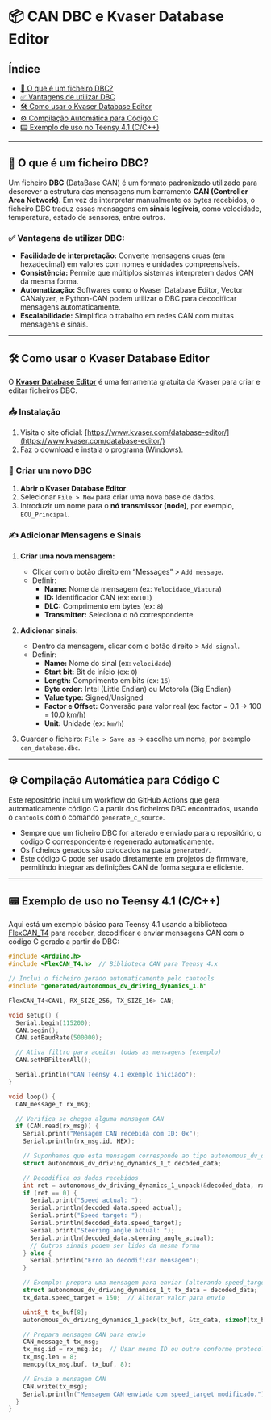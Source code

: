 # 📦 CAN DBC e Kvaser Database Editor

## Índice

- [📘 O que é um ficheiro DBC?](#-o-que-é-um-ficheiro-dbc)
- [✅ Vantagens de utilizar DBC](#-vantagens-de-utilizar-dbc)
- [🛠️ Como usar o Kvaser Database Editor](#-como-usar-o-kvaser-database-editor)
- [⚙️ Compilação Automática para Código C](#-compilação-automática-para-código-c)
- [📟 Exemplo de uso no Teensy 4.1 (C/C++)](#-exemplo-de-uso-no-teensy-41-cc)

---

## 📘 O que é um ficheiro DBC?

Um ficheiro **DBC** (DataBase CAN) é um formato padronizado utilizado para descrever a estrutura das mensagens num barramento **CAN (Controller Area Network)**. Em vez de interpretar manualmente os bytes recebidos, o ficheiro DBC traduz essas mensagens em **sinais legíveis**, como velocidade, temperatura, estado de sensores, entre outros.

### ✅ Vantagens de utilizar DBC:

- **Facilidade de interpretação:** Converte mensagens cruas (em hexadecimal) em valores com nomes e unidades compreensíveis.
- **Consistência:** Permite que múltiplos sistemas interpretem dados CAN da mesma forma.
- **Automatização:** Softwares como o Kvaser Database Editor, Vector CANalyzer, e Python-CAN podem utilizar o DBC para decodificar mensagens automaticamente.
- **Escalabilidade:** Simplifica o trabalho em redes CAN com muitas mensagens e sinais.

---

## 🛠️ Como usar o **Kvaser Database Editor**

O [**Kvaser Database Editor**](https://www.kvaser.com/database-editor/) é uma ferramenta gratuita da Kvaser para criar e editar ficheiros DBC.

### 📥 Instalação

1. Visita o site oficial: [https://www.kvaser.com/database-editor/](https://www.kvaser.com/database-editor/)
2. Faz o download e instala o programa (Windows).

### 📄 Criar um novo DBC

1. **Abrir o Kvaser Database Editor**.
2. Selecionar `File > New` para criar uma nova base de dados.
3. Introduzir um nome para o **nó transmissor (node)**, por exemplo, `ECU_Principal`.

### ✍️ Adicionar Mensagens e Sinais

1. **Criar uma nova mensagem:**
   - Clicar com o botão direito em “Messages” > `Add message`.
   - Definir:
     - **Name:** Nome da mensagem (ex: `Velocidade_Viatura`)
     - **ID:** Identificador CAN (ex: `0x101`)
     - **DLC:** Comprimento em bytes (ex: `8`)
     - **Transmitter:** Seleciona o nó correspondente

2. **Adicionar sinais:**
   - Dentro da mensagem, clicar com o botão direito > `Add signal`.
   - Definir:
     - **Name:** Nome do sinal (ex: `velocidade`)
     - **Start bit:** Bit de início (ex: `0`)
     - **Length:** Comprimento em bits (ex: `16`)
     - **Byte order:** Intel (Little Endian) ou Motorola (Big Endian)
     - **Value type:** Signed/Unsigned
     - **Factor e Offset:** Conversão para valor real (ex: factor = 0.1 → 100 = 10.0 km/h)
     - **Unit:** Unidade (ex: `km/h`)

3. Guardar o ficheiro: `File > Save as` → escolhe um nome, por exemplo `can_database.dbc`.

---

## ⚙️ Compilação Automática para Código C

Este repositório inclui um workflow do GitHub Actions que gera automaticamente código C a partir dos ficheiros DBC encontrados, usando o `cantools` com o comando `generate_c_source`.

- Sempre que um ficheiro DBC for alterado e enviado para o repositório, o código C correspondente é regenerado automaticamente.
- Os ficheiros gerados são colocados na pasta `generated/`.
- Este código C pode ser usado diretamente em projetos de firmware, permitindo integrar as definições CAN de forma segura e eficiente.

---

## 📟 Exemplo de uso no Teensy 4.1 (C/C++)

Aqui está um exemplo básico para Teensy 4.1 usando a biblioteca [FlexCAN_T4](https://github.com/collin80/FlexCAN_T4) para receber, decodificar e enviar mensagens CAN com o código C gerado a partir do DBC:

```c
#include <Arduino.h>
#include <FlexCAN_T4.h>  // Biblioteca CAN para Teensy 4.x

// Inclui o ficheiro gerado automaticamente pelo cantools
#include "generated/autonomous_dv_driving_dynamics_1.h"

FlexCAN_T4<CAN1, RX_SIZE_256, TX_SIZE_16> CAN;

void setup() {
  Serial.begin(115200);
  CAN.begin();
  CAN.setBaudRate(500000);

  // Ativa filtro para aceitar todas as mensagens (exemplo)
  CAN.setMBFilterAll();

  Serial.println("CAN Teensy 4.1 exemplo iniciado");
}

void loop() {
  CAN_message_t rx_msg;

  // Verifica se chegou alguma mensagem CAN
  if (CAN.read(rx_msg)) {
    Serial.print("Mensagem CAN recebida com ID: 0x");
    Serial.println(rx_msg.id, HEX);

    // Suponhamos que esta mensagem corresponde ao tipo autonomous_dv_driving_dynamics_1
    struct autonomous_dv_driving_dynamics_1_t decoded_data;

    // Decodifica os dados recebidos
    int ret = autonomous_dv_driving_dynamics_1_unpack(&decoded_data, rx_msg.buf, rx_msg.len);
    if (ret == 0) {
      Serial.print("Speed actual: ");
      Serial.println(decoded_data.speed_actual);
      Serial.print("Speed target: ");
      Serial.println(decoded_data.speed_target);
      Serial.print("Steering angle actual: ");
      Serial.println(decoded_data.steering_angle_actual);
      // Outros sinais podem ser lidos da mesma forma
    } else {
      Serial.println("Erro ao decodificar mensagem");
    }

    // Exemplo: prepara uma mensagem para enviar (alterando speed_target)
    struct autonomous_dv_driving_dynamics_1_t tx_data = decoded_data;
    tx_data.speed_target = 150;  // Alterar valor para envio

    uint8_t tx_buf[8];
    autonomous_dv_driving_dynamics_1_pack(tx_buf, &tx_data, sizeof(tx_buf));

    // Prepara mensagem CAN para envio
    CAN_message_t tx_msg;
    tx_msg.id = rx_msg.id;  // Usar mesmo ID ou outro conforme protocolo
    tx_msg.len = 8;
    memcpy(tx_msg.buf, tx_buf, 8);

    // Envia a mensagem CAN
    CAN.write(tx_msg);
    Serial.println("Mensagem CAN enviada com speed_target modificado.");
  }
}
